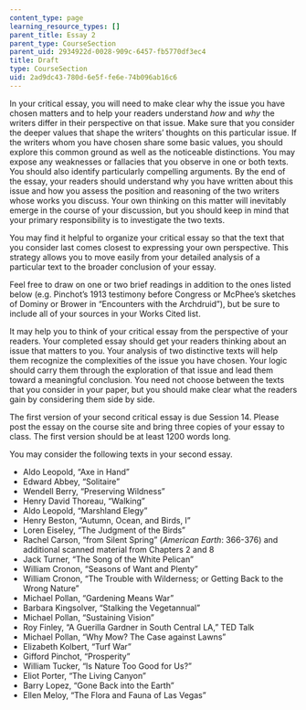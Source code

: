 ```yaml
---
content_type: page
learning_resource_types: []
parent_title: Essay 2
parent_type: CourseSection
parent_uid: 2934922d-0028-909c-6457-fb5770df3ec4
title: Draft
type: CourseSection
uid: 2ad9dc43-780d-6e5f-fe6e-74b096ab16c6
---
```


In your critical essay, you will need to make clear why the issue you have chosen matters and to help your readers understand _how_ and _why_ the writers differ in their perspective on that issue. Make sure that you consider the deeper values that shape the writers’ thoughts on this particular issue. If the writers whom you have chosen share some basic values, you should explore this common ground as well as the noticeable distinctions. You may expose any weaknesses or fallacies that you observe in one or both texts. You should also identify particularly compelling arguments. By the end of the essay, your readers should understand why you have written about this issue and how you assess the position and reasoning of the two writers whose works you discuss. Your own thinking on this matter will inevitably emerge in the course of your discussion, but you should keep in mind that your primary responsibility is to investigate the two texts.

You may find it helpful to organize your critical essay so that the text that you consider last comes closest to expressing your own perspective. This strategy allows you to move easily from your detailed analysis of a particular text to the broader conclusion of your essay.

Feel free to draw on one or two brief readings in addition to the ones listed below (e.g. Pinchot’s 1913 testimony before Congress or McPhee’s sketches of Dominy or Brower in “Encounters with the Archdruid”), but be sure to include all of your sources in your Works Cited list.

It may help you to think of your critical essay from the perspective of your readers. Your completed essay should get your readers thinking about an issue that matters to you. Your analysis of two distinctive texts will help them recognize the complexities of the issue you have chosen. Your logic should carry them through the exploration of that issue and lead them toward a meaningful conclusion. You need not choose between the texts that you consider in your paper, but you should make clear what the readers gain by considering them side by side.

The first version of your second critical essay is due Session 14. Please post the essay on the course site and bring three copies of your essay to class. The first version should be at least 1200 words long.

You may consider the following texts in your second essay.

*   Aldo Leopold, “Axe in Hand”
*   Edward Abbey, “Solitaire”
*   Wendell Berry, “Preserving Wildness”
*   Henry David Thoreau, “Walking”
*   Aldo Leopold, “Marshland Elegy”
*   Henry Beston, “Autumn, Ocean, and Birds, I”
*   Loren Eiseley, “The Judgment of the Birds”
*   Rachel Carson, “from Silent Spring” (_American Earth_: 366-376) and additional scanned material from Chapters 2 and 8
*   Jack Turner, “The Song of the White Pelican”
*   William Cronon, “Seasons of Want and Plenty”
*   William Cronon, “The Trouble with Wilderness; or Getting Back to the Wrong Nature”
*   Michael Pollan, “Gardening Means War”
*   Barbara Kingsolver, “Stalking the Vegetannual”
*   Michael Pollan, “Sustaining Vision”
*   Roy Finley, “A Guerilla Gardner in South Central LA,” TED Talk
*   Michael Pollan, “Why Mow? The Case against Lawns”
*   Elizabeth Kolbert, “Turf War”
*   Gifford Pinchot, “Prosperity”
*   William Tucker, “Is Nature Too Good for Us?”
*   Eliot Porter, “The Living Canyon”
*   Barry Lopez, “Gone Back into the Earth”
*   Ellen Meloy, “The Flora and Fauna of Las Vegas”